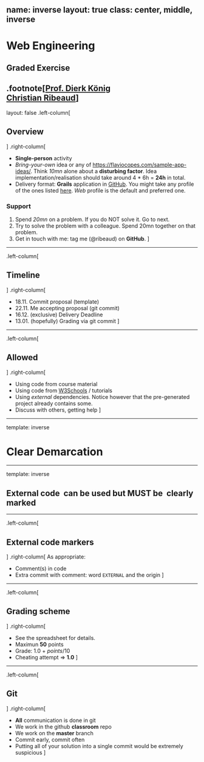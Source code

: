 name: inverse
layout: true
class: center, middle, inverse
---
# Web Engineering
## Graded Exercise

.footnote[<a href="mailto:dierk.koenig@fhnw.ch">Prof. Dierk König</a><br /><a href="mailto:christian.ribeaud@fhnw.ch">Christian Ribeaud</a>]
---
layout: false
.left-column[
  ## Overview
]
.right-column[
- **Single-person** activity
- _Bring-your-own_ idea or any of https://flaviocopes.com/sample-app-ideas/. Think _10mn_ alone about a **disturbing factor**. Idea implementation/realisation should take around 4 * 6h = **24h** in total.
- Delivery format: **Grails** application in [GitHub](https://www.github.com/). You might take any profile of the ones listed [here](https://grails.org/profiles.html). _Web_ profile is the default and preferred one.

### Support

1. Spend _20mn_ on a problem. If you do NOT solve it. Go to next.
1. Try to solve the problem with a colleague. Spend 20mn together on that problem.
1. Get in touch with me: tag me (@ribeaud) on **GitHub**.
]
---
.left-column[
  ## Timeline
]
.right-column[
- 18.11. Commit proposal (template)
- 22.11. Me accepting proposal (git commit)
- 16.12. (exclusive) Delivery Deadline
- 13.01. (hopefully) Grading via git commit
]
---
.left-column[
  ## Allowed
]
.right-column[
- Using code from course material
- Using code from [W3Schools](https://www.w3schools.com/) / tutorials
- Using _external_ dependencies. Notice however that the pre-generated project already contains some.
- Discuss with others, getting help
]
---
template: inverse
# Clear Demarcation
---
template: inverse
## External code  can be used but MUST be  clearly marked
---
.left-column[
  ## External code markers
]
.right-column[
As appropriate:

- Comment(s) in code
- Extra commit with comment: word `EXTERNAL` and the origin
]
---
.left-column[
  ## Grading scheme
]
.right-column[
- See the spreadsheet for details.
- Maximun **50** points
- Grade: 1.0 + _points_/10
- Cheating attempt => **1.0**
]
---
.left-column[
  ## Git
]
.right-column[
- **All** communication is done in git
- We work in the github **classroom** repo
- We work on the **master** branch
- Commit early, commit often
- Putting all of your solution into a single commit would be extremely suspicious
]
